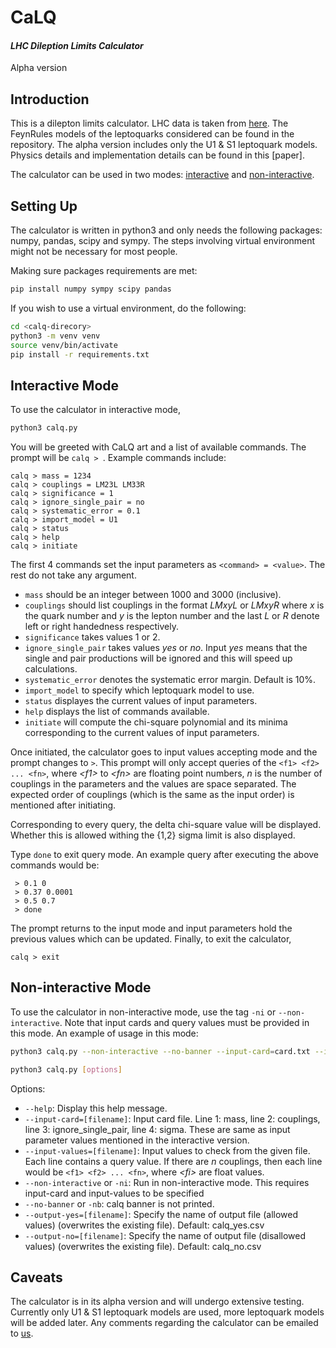 # CaLQ

#### _LHC Dileption Limits Calculator_
Alpha version

## Introduction
This is a dilepton limits calculator. LHC data is taken from [here](https://www.hepdata.net/record/ins1782650). The FeynRules models of the leptoquarks considered can be found in the repository. The alpha version includes only the U1 & S1 leptoquark models. Physics details and implementation details can be found in this [paper].

The calculator can be used in two modes: [interactive](#interactive-mode) and [non-interactive](#non-interactive-mode).


## Setting Up

The calculator is written in python3 and only needs the following packages: numpy, pandas, scipy and sympy. The steps involving virtual environment might not be necessary for most people.

Making sure packages requirements are met:
```sh
pip install numpy sympy scipy pandas
```

If you wish to use a virtual environment, do the following:
```sh
cd <calq-direcory>
python3 -m venv venv
source venv/bin/activate
pip install -r requirements.txt
```

## Interactive Mode

To use the calculator in interactive mode,
```sh
python3 calq.py
```
You will be greeted with CaLQ art and a list of available commands. The prompt will be `calq > `. Example commands include:
```
calq > mass = 1234
calq > couplings = LM23L LM33R
calq > significance = 1
calq > ignore_single_pair = no
calq > systematic_error = 0.1
calq > import_model = U1
calq > status
calq > help
calq > initiate
```
The first 4 commands set the input parameters as `<command> = <value>`. The rest do not take any argument.

- `mass` should be an integer between 1000 and 3000 (inclusive).
- `couplings` should list couplings in the format _LMxyL_ or _LMxyR_ where _x_ is the quark number and _y_ is the lepton number and the last _L_ or _R_ denote left or right handedness respectively.
- `significance` takes values 1 or 2.
- `ignore_single_pair` takes values _yes_ or _no_. Input _yes_ means that the single and pair productions will be ignored and this will speed up calculations.
- `systematic_error` denotes the systematic error margin. Default is 10%.
- `import_model` to specify which leptoquark model to use.
- `status` displayes the current values of input parameters.
- `help` displays the list of commands available.
- `initiate` will compute the chi-square polynomial and its minima corresponding to the current values of input parameters.

Once initiated, the calculator goes to input values accepting mode and the prompt changes to ` > `. This prompt will only accept queries of the `<f1> <f2> ... <fn>`, where _\<f1\>_ to _\<fn\>_ are floating point numbers, _n_ is the number of couplings in the parameters and the values are space separated. The expected order of couplings (which is the same as the input order) is mentioned after initiating.

Corresponding to every query, the delta chi-square value will be displayed. Whether this is allowed withing the {1,2} sigma limit is also displayed.

Type `done` to exit query mode. An example query after executing the above commands would be:
```
 > 0.1 0
 > 0.37 0.0001
 > 0.5 0.7
 > done
```

The prompt returns to the input mode and input parameters hold the previous values which can be updated. Finally, to exit the calculator,
```
calq > exit
```

## Non-interactive Mode

To use the calculator in non-interactive mode, use the tag `-ni` or `--non-interactive`. Note that input cards and query values must be provided in this mode. An example of usage in this mode:
```sh
python3 calq.py --non-interactive --no-banner --input-card=card.txt --input-values=values.txt --output-yes=yes.csv --output-no=no.csv
```

```sh
python3 calq.py [options]
```
Options:
- `--help`: Display this help message.
- `--input-card=[filename]`: Input card file. Line 1: mass, line 2: couplings, line 3: ignore_single_pair, line 4: sigma. These are same as input parameter values mentioned in the interactive version.
- `--input-values=[filename]`: Input values to check from the given file. Each line contains a query value. If there are _n_ couplings, then each line would be `<f1> <f2> ... <fn>`, where _\<fi>_ are float values.
- `--non-interactive` or `-ni`: Run in non-interactive mode. This requires input-card and input-values to be specified
- `--no-banner` or `-nb`: calq banner is not printed.
- `--output-yes=[filename]`: Specify the name of output file (allowed values) (overwrites the existing file). Default: calq_yes.csv
- `--output-no=[filename]`: Specify the name of output file (disallowed values) (overwrites the existing file). Default: calq_no.csv

## Caveats

The calculator is in its alpha version and will undergo extensive testing. Currently only U1 & S1 leptoquark models are used, more leptoquark models will be added later. Any comments regarding the calculator can be emailed to [us](mailto:yash.chaurasia@research.iiit.ac.in).